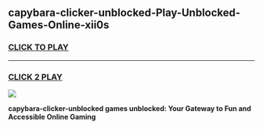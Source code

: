 
## capybara-clicker-unblocked-Play-Unblocked-Games-Online-xii0s
<h3>
<a href="https://premium76.site?title=capybara-clicker-unblocked&ref=25A">CLICK TO PLAY</a></h3>
<hr>

<h3>
<a href="https://premium76.site?title=capybara-clicker-unblocked&ref=25A">CLICK 2 PLAY</a>
  
</h3>

<a href="https://premium76.site?title=capybara-clicker-unblocked&ref=25A"><img src="https://clearcache.store/games.png"></a>


**capybara-clicker-unblocked games unblocked: Your Gateway to Fun and Accessible Online Gaming**
